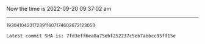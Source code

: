 Now the time is 2022-09-20 09:37:02 am

---

<small>19304104231723911607174602672123053</small>

```txt
Latest commit SHA is: 7fd3eff6ea8a75ebf252237c5eb7abbcc95ff15e
```
